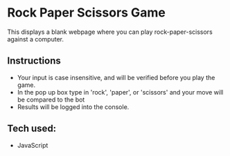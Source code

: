 # Rock Paper Scissors Game

This displays a blank webpage where you can play rock-paper-scissors against a computer.

## Instructions

- Your input is case insensitive, and will be verified before you play the game.
- In the pop up box type in 'rock', 'paper', or 'scissors' and your move will be compared to the bot
- Results will be logged into the console.

## Tech used:

- JavaScript
